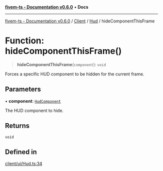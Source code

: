 [**fivem-ts - Documentation v0.6.0**](../../../../../README.md) • **Docs**

***

[fivem-ts - Documentation v0.6.0](../../../../../README.md) / [Client](../../../README.md) / [Hud](../README.md) / hideComponentThisFrame

# Function: hideComponentThisFrame()

> **hideComponentThisFrame**(`component`): `void`

Forces a specific HUD component to be hidden for the current frame.

## Parameters

• **component**: [`HudComponent`](../../../enumerations/HudComponent.md)

The HUD component to hide.

## Returns

`void`

## Defined in

[client/ui/Hud.ts:34](https://github.com/Purpose-Dev/fivem-ts/blob/main/src/client/ui/Hud.ts#L34)
